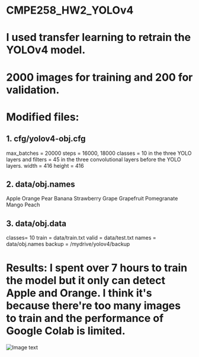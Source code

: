 # CMPE258_HW2_YOLOv4

# I used transfer learning to retrain the YOLOv4 model.
# 2000 images for training and 200 for validation.

# Modified files:
## 1. cfg/yolov4-obj.cfg
  max_batches = 20000
  steps = 16000, 18000 
  classes = 10 in the three YOLO layers and filters = 45 in the three convolutional layers before the YOLO layers.
  width = 416
  height = 416
## 2. data/obj.names
  Apple
  Orange
  Pear
  Banana
  Strawberry
  Grape
  Grapefruit
  Pomegranate
  Mango
  Peach
## 3. data/obj.data
  classes= 10
  train  = data/train.txt
  valid  = data/test.txt
  names = data/obj.names
  backup = /mydrive/yolov4/backup

# Results: I spent over 7 hours to train the model but it only can detect Apple and Orange. I think it's because there're too many images to train and the performance of Google Colab is limited.
![Image text]([https://github.com/iloveleejunghyun/CMPE258_HW2_YOLOv4/blob/main/1.PNG])
